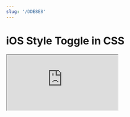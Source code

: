 ```yaml
---
slug: '/DDE8E8'
---
```


# iOS Style Toggle in CSS

<iframe src="https://gist.github.com/anaclumos/c12c51fc768f009b1d659d1ab46752d2.pibb"></iframe>

